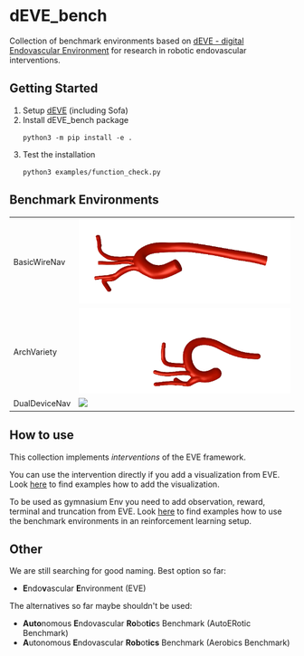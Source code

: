 # dEVE_bench
Collection of benchmark environments based on [dEVE - digital Endovascular Environment](https://github.com/lkarstensen/eve) for research in robotic endovascular interventions. 

## Getting Started

1. Setup [dEVE](https://github.com/lkarstensen/eve?tab=readme-ov-file#getting-started) (including Sofa)
2. Install dEVE_bench package
   ```
   python3 -m pip install -e .
   ```
3. Test the installation
    ```
    python3 examples/function_check.py
    ```


## Benchmark Environments


|               |                                                    |
| ------------- | -------------------------------------------------- |
| BasicWireNav  | <img src="figures/BasicWireNav.gif" width="600"/>  |
| ArchVariety   | <img src="figures/ArchVariety.gif" width="600"/>   |
| DualDeviceNav | <img src="figures/DualDeviceNav.gif" width="600"/> |

## How to use
This collection implements *interventions* of the EVE framework. 

You can use the intervention directly if you add a visualization from EVE. Look [here](https://github.com/lkarstensen/eve_bench/tree/main/example) to find examples how to add the visualization. 

To be used as gymnasium Env you need to add observation, reward, terminal and truncation from EVE. Look [here](https://github.com/lkarstensen/eve_training/tree/main/eve_training) to find examples how to use the benchmark environments in an reinforcement learning setup. 

## Other

We are still searching for good naming. Best option so far:

* **E**ndo**v**ascular **E**nvironment (EVE)

The alternatives so far maybe shouldn't be used:

* **Auto**nomous **E**ndovascular **Ro**bo**tic**s Benchmark (AutoERotic Benchmark)
* **A**utonomous **E**ndovascular **Rob**ot**ics** Benchmark (Aerobics Benchmark)
